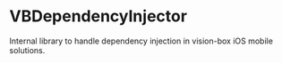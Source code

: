 # VBDependencyInjector
Internal library to handle dependency injection in vision-box iOS mobile solutions.
